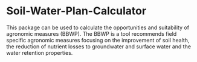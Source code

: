 # Soil-Water-Plan-Calculator
This package can be used to calculate the opportunities and suitability of agronomic measures (BBWP). 
The BBWP is a tool recommends field specific agronomic measures focusing on the improvement of soil health, the reduction of nutrient losses to groundwater and surface water and the water retention properties.

